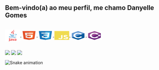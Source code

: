## Bem-vindo(a) ao meu perfil, me chamo Danyelle Gomes
<div align="center">
  <a href="https://github.com/DanyGRS">
  
</div>
<div style="display: inline_block"><br>
  <img align="center" alt="Dany-Java" height="40" width=50" src="https://raw.githubusercontent.com/devicons/devicon/master/icons/java/java-original-wordmark.svg">
  <img align="center" alt="Dany-HTML" height="30" width="50" src="https://raw.githubusercontent.com/devicons/devicon/master/icons/html5/html5-original.svg">
  <img align="center" alt="Dany-CSS" height="30" width="50" src="https://raw.githubusercontent.com/devicons/devicon/master/icons/css3/css3-original.svg">
  <img align="center" alt="Dany-Js" height="30" width="50" src="https://raw.githubusercontent.com/devicons/devicon/master/icons/javascript/javascript-plain.svg">
  <img align="center" alt="Dany-C" height="30" width="50" src="https://raw.githubusercontent.com/devicons/devicon/master/icons/c/c-original.svg">
  <img align="center" alt="Dany-Csharp" height="30" width="50" src="https://raw.githubusercontent.com/devicons/devicon/master/icons/csharp/csharp-original.svg">
</div>
  
  ##
 
<div> 
  <a href="https://www.instagram.com/danyelle__santana" target="_blank"><img src="https://img.shields.io/badge/-Instagram-%23E4405F?style=for-the-badge&logo=instagram&logoColor=white" target="_blank"></a>
  <a href = "mailto:dany.san120404@gmail.com"><img src="https://img.shields.io/badge/-Gmail-%23333?style=for-the-badge&logo=gmail&logoColor=white" target="_blank"></a>
  <a href="https://www.linkedin.com/in/danyelle-santana" target="_blank"><img src="https://img.shields.io/badge/-LinkedIn-%230077B5?style=for-the-badge&logo=linkedin&logoColor=white" target="_blank"></a> 
 
  ![Snake animation](https://github.com/DanyGRS/DanyelleGRS/blob/output/github-contribution-grid-snake.svg)
 
</div>

